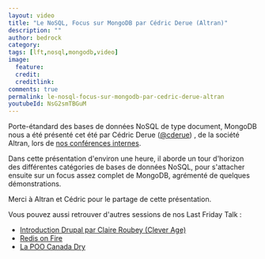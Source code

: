 ```yaml
---
layout: video
title: "Le NoSQL, Focus sur MongoDB par Cédric Derue (Altran)"
description: ""
author: bedrock
category: 
tags: [lft,nosql,mongodb,video]
image:
  feature: 
  credit: 
  creditlink: 
comments: true  
permalink: le-nosql-focus-sur-mongodb-par-cedric-derue-altran
youtubeId: NsG2smTBGuM
---
```


Porte-étandard des bases de données NoSQL de type document, MongoDB nous a été présenté cet été par Cédric Derue ([@cderue](https://twitter.com/cderue)) , de la société Altran, lors de [nos conférences internes](https://tech.bedrockstreaming.com/organiser-des-conferences-technique-en-interne).

Dans cette présentation d'environ une heure, il aborde un tour d'horizon des différentes catégories de bases de données NoSQL, pour s'attacher ensuite sur un focus assez complet de MongoDB, agrémenté de quelques démonstrations.

Merci à Altran et Cédric pour le partage de cette présentation.

Vous pouvez aussi retrouver d'autres sessions de nos Last Friday Talk :

- [Introduction Drupal par Claire Roubey (Clever Age)](https://tech.bedrockstreaming.com/introduction-%C3%A0-drupal-par-claire-roubey-clever-age)
- [Redis on Fire](https://tech.bedrockstreaming.com/redis-on-fire)
- [La POO Canada Dry](https://tech.bedrockstreaming.com/la-poo-canada-dry)
